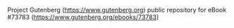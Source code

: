 Project Gutenberg (https://www.gutenberg.org) public repository for
eBook #73783 (https://www.gutenberg.org/ebooks/73783)
